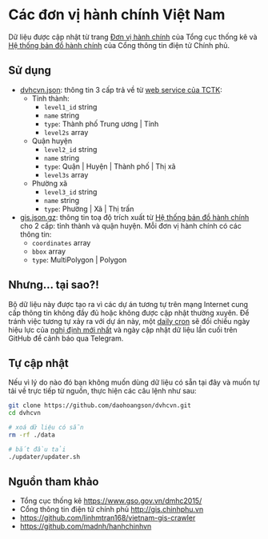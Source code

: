 # Các đơn vị hành chính Việt Nam

Dữ liệu được cập nhật từ trang [Đơn vị hành chính](https://www.gso.gov.vn/dmhc2015/) của Tổng cục thống kê và [Hệ thống bản đồ hành chính](http://gis.chinhphu.vn) của Cổng thông tin điện tử Chính phủ.

## Sử dụng

- [dvhcvn.json](/data/dvhcvn.json): thông tin 3 cấp trả về từ [web service của TCTK](https://www.gso.gov.vn/dmhc2015/WebService.aspx):
  - Tỉnh thành:
    - `level1_id` string
    - `name` string
    - `type`: Thành phố Trung ương | Tỉnh
    - `level2s` array
  - Quận huyện
    - `level2_id` string
    - `name` string
    - `type`: Quận | Huyện | Thành phố | Thị xã
    - `level3s` array
  - Phường xã
    - `level3_id` string
    - `name` string
    - `type`: Phường | Xã | Thị trấn
- [gis.json.gz](/data/gis.json.gz): thông tin toạ độ trích xuất từ [Hệ thống bản đồ hành chính](http://gis.chinhphu.vn) cho 2 cấp: tỉnh thành và quận huyện. Mỗi đơn vị hành chính có các thông tin:
  - `coordinates` array
  - `bbox` array
  - `type`: MultiPolygon | Polygon

## Nhưng... tại sao?!

Bộ dữ liệu này được tạo ra vì các dự án tương tự trên mạng Internet cung cấp thông tin không đầy đủ hoặc không được cập nhật thường xuyên.
Để tránh việc tương tự xảy ra với dự án này, một [daily cron](/firebase/functions/src/cron.ts) sẽ đối chiếu ngày hiệu lực của [nghị định mới nhất](https://www.gso.gov.vn/dmhc2015/NghiDinh.aspx) và ngày cập nhật dữ liệu lần cuối trên GitHub để cảnh báo qua Telegram.

## Tự cập nhật

Nếu vì lý do nào đó bạn không muốn dùng dữ liệu có sẵn tại đây và muốn tự tải về trực tiếp từ nguồn, thực hiện các câu lệnh như sau:

```bash
git clone https://github.com/daohoangson/dvhcvn.git
cd dvhcvn

# xoá dữ liệu có sẵn
rm -rf ./data

# bắt đầu tải
./updater/updater.sh
```

## Nguồn tham khảo

- Tổng cục thống kê https://www.gso.gov.vn/dmhc2015/
- Cổng thông tin điện tử chính phủ http://gis.chinhphu.vn
- https://github.com/linhmtran168/vietnam-gis-crawler
- https://github.com/madnh/hanhchinhvn

